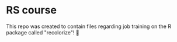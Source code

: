 # RS course

This repo was created to contain files regarding job training on the R package called "recolorize"! 🌺 
